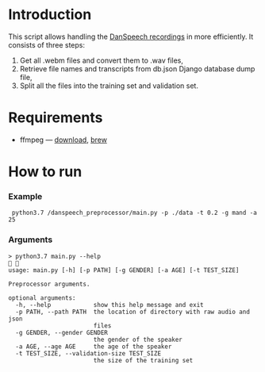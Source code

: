 # Introduction
This script allows handling the [DanSpeech recordings](https://github.com/Rasmusafj/danspeech_webap) in more efficiently. It consists of three steps:
1. Get all .webm files and convert them to .wav files,
1. Retrieve file names and transcripts from db.json Django database dump file,
1. Split all the files into the training set and validation set.

# Requirements
* ffmpeg — [download](https://www.ffmpeg.org/download.html), [brew](https://formulae.brew.sh/formula/ffmpeg)

# How to run
### Example
```shell script
 python3.7 /danspeech_preprocessor/main.py -p ./data -t 0.2 -g mand -a 25
``` 

### Arguments
```shell script
> python3.7 main.py --help                                                                                                      
usage: main.py [-h] [-p PATH] [-g GENDER] [-a AGE] [-t TEST_SIZE]

Preprocessor arguments.

optional arguments:
  -h, --help            show this help message and exit
  -p PATH, --path PATH  the location of directory with raw audio and json
                        files
  -g GENDER, --gender GENDER
                        the gender of the speaker
  -a AGE, --age AGE     the age of the speaker
  -t TEST_SIZE, --validation-size TEST_SIZE
                        the size of the training set
```